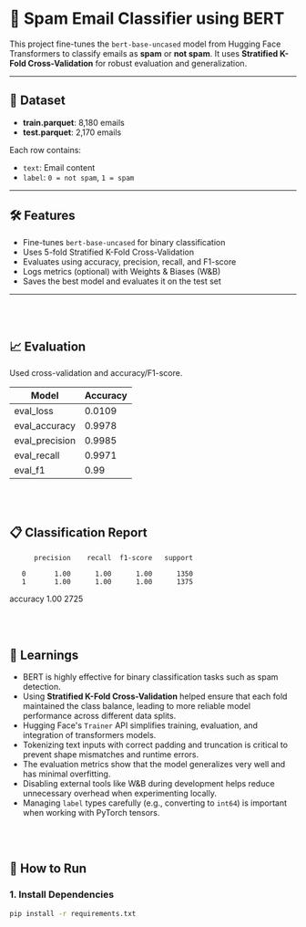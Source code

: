 # 📧 Spam Email Classifier using BERT

This project fine-tunes the `bert-base-uncased` model from Hugging Face Transformers to classify emails as **spam** or **not spam**. It uses **Stratified K-Fold Cross-Validation** for robust evaluation and generalization.

---

## 📁 Dataset

- **train.parquet**: 8,180 emails  
- **test.parquet**: 2,170 emails  

Each row contains:
- `text`: Email content  
- `label`: `0 = not spam`, `1 = spam`

---

## 🛠 Features

- Fine-tunes `bert-base-uncased` for binary classification
- Uses 5-fold Stratified K-Fold Cross-Validation
- Evaluates using accuracy, precision, recall, and F1-score
- Logs metrics (optional) with Weights & Biases (W&B)
- Saves the best model and evaluates it on the test set

---

<br/>
<br/>


## 📈 Evaluation

Used cross-validation and accuracy/F1-score.

| Model              | Accuracy |
|--------------------|----------|
| eval_loss          | 0.0109   |
| eval_accuracy      | 0.9978   |
| eval_precision     | 0.9985   |
| eval_recall        | 0.9971   |
| eval_f1            | 0.99     |


<br/>
<br/>

## 📋 Classification Report

          precision    recall  f1-score   support

       0       1.00      1.00      1.00      1350
       1       1.00      1.00      1.00      1375

accuracy                           1.00      2725


<br/>
<br/>

## 🧠 Learnings

- BERT is highly effective for binary classification tasks such as spam detection.
- Using **Stratified K-Fold Cross-Validation** helped ensure that each fold maintained the class balance, leading to more reliable model performance across different data splits.
- Hugging Face's `Trainer` API simplifies training, evaluation, and integration of transformers models.
- Tokenizing text inputs with correct padding and truncation is critical to prevent shape mismatches and runtime errors.
- The evaluation metrics show that the model generalizes very well and has minimal overfitting.
- Disabling external tools like W&B during development helps reduce unnecessary overhead when experimenting locally.
- Managing `label` types carefully (e.g., converting to `int64`) is important when working with PyTorch tensors.


<br/>
<br/>


## 🚀 How to Run

### 1. Install Dependencies

```bash
pip install -r requirements.txt
